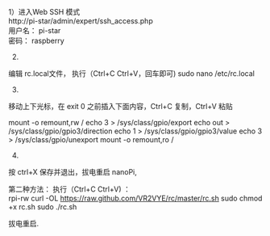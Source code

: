 1）进入Web SSH 模式  
http://pi-star/admin/expert/ssh_access.php  
用户名： pi-star  
密码： raspberry  

2)
编辑 rc.local文件， 执行（Ctrl+C  Ctrl+V，回车即可) 
sudo nano /etc/rc.local

3)
移动上下光标，在 exit 0 之前插入下面内容，Ctrl+C 复制，Ctrl+V 粘贴

mount -o remount,rw /
echo 3 > /sys/class/gpio/export
echo out > /sys/class/gpio/gpio3/direction
echo 1 > /sys/class/gpio/gpio3/value
echo 3 > /sys/class/gpio/unexport
mount -o remount,ro /

4)
按 ctrl+X 保存并退出，拔电重启 nanoPi,

第二种方法：
执行（Ctrl+C  Ctrl+V) ：  
rpi-rw
curl -OL https://raw.github.com/VR2VYE/rc/master/rc.sh
sudo chmod +x rc.sh
sudo ./rc.sh  

拔电重启.  

